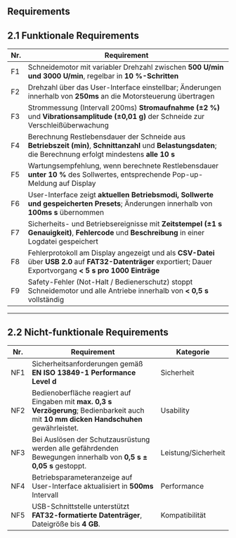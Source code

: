 ## Requirements
## 2.1 Funktionale Requirements

| Nr. | Requirement |
|-----|----------------------------------|
| F1 | Schneidemotor mit variabler Drehzahl zwischen **500 U/min und 3000 U/min**, regelbar in **10 %-Schritten**
| F2 | Drehzahl über das User-Interface einstellbar; Änderungen innerhalb von **250ms** an die Motorsteuerung übertragen
| F3 | Strommessung (Intervall 200ms) **Stromaufnahme (±2 %)** und **Vibrationsamplitude (±0,01 g)** der Schneide zur Verschleißüberwachung
| F4 | Berechnung Restlebensdauer der Schneide aus **Betriebszeit (min)**, **Schnittanzahl** und **Belastungsdaten**; die Berechnung erfolgt mindestens **alle 10 s**
| F5 | Wartungsempfehlung, wenn berechnete Restlebensdauer **unter 10 %** des Sollwertes, entsprechende Pop-up-Meldung auf Display
| F6 | User-Interface zeigt **aktuellen Betriebsmodi, Sollwerte und gespeicherten Presets**; Änderungen innerhalb von **100ms s** übernommen
| F7 | Sicherheits- und Betriebsereignisse mit **Zeitstempel (±1 s Genauigkeit)**, **Fehlercode** und **Beschreibung** in einer Logdatei gespeichert
| F8 | Fehlerprotokoll am Display angezeigt und als **CSV-Datei** über **USB 2.0** auf **FAT32-Datenträger** exportiert; Dauer Exportvorgang **< 5 s pro 1000 Einträge**
| F9 | Safety-Fehler (Not-Halt / Bedienerschutz) stoppt Schneidemotor und alle Antriebe innerhalb von **< 0,5 s** vollständig
---

## 2.2 Nicht-funktionale Requirements

| Nr. | Requirement | Kategorie |
|-----|----------------------------------|------------|
| NF1 | Sicherheitsanforderungen gemäß **EN ISO 13849-1 Performance Level d** | Sicherheit |
| NF2 | Bedienoberfläche reagiert auf Eingaben mit **max. 0,3 s Verzögerung**; Bedienbarkeit auch mit **10 mm dicken Handschuhen** gewährleistet. | Usability |
| NF3 | Bei Auslösen der Schutzausrüstung werden alle gefährdenden Bewegungen innerhalb von **0,5 s ± 0,05 s** gestoppt. | Leistung/Sicherheit |
| NF4 | Betriebsparameteranzeige auf User-Interface aktualisiert in **500ms** Intervall | Performance |
| NF5 | USB-Schnittstelle unterstützt **FAT32-formatierte Datenträger**, Dateigröße bis **4 GB**. | Kompatibilität |
